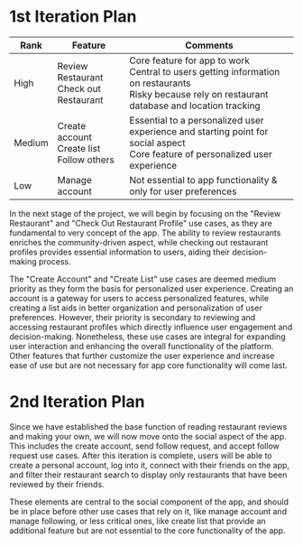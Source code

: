 # 1st Iteration Plan

| Rank   | Feature                                              | Comments                                                                                                                                                     |
|--------|------------------------------------------------------|--------------------------------------------------------------------------------------------------------------------------------------------------------------|
| High   | Review Restaurant <br/> Check out Restaurant         | Core feature for app to work <br/> Central to users getting information on restaurants <br/> Risky because rely on restaurant database and location tracking |
| Medium | Create account <br/> Create list <br/> Follow others | Essential to a personalized user experience and starting point for social aspect <br/> Core feature of personalized user experience                          |
| Low    | Manage account                                       | Not essential to app functionality & only for user preferences                                                                                               |

In the next stage of the project, we will begin by focusing on the "Review Restaurant" and 
"Check Out Restaurant Profile" use cases, as they are fundamental to very 
concept of the app. The ability to review restaurants enriches the community-driven 
aspect, while checking out restaurant profiles provides essential information to 
users, aiding their decision-making process. 

The "Create Account" and "Create List" use cases are deemed 
medium priority as they form the basis for personalized user experience. 
Creating an account is a gateway for users to access personalized features, 
while creating a list aids in better organization and personalization of user 
preferences. However, their priority is secondary to reviewing and accessing 
restaurant profiles which directly influence user engagement and decision-making.
Nonetheless, these use cases are integral for expanding user interaction and
enhancing the overall functionality of the platform. Other features that 
further customize the user experience and increase ease of use but are not 
necessary for app core functionality will come last.

# 2nd Iteration Plan

Since we have established the base function of reading restaurant reviews and making your own, 
we will now move onto the social aspect of the app. This includes the create account, send
follow request, and accept follow request use cases. After this iteration is complete, users
will be able to create a personal account, log into it, connect with their friends on the app, 
and filter their restaurant search to display only restaurants that have been reviewed by their friends.

These elements are central to the social component of the app, and should be in place before other use
cases that rely on it, like manage account and manage following, or less critical ones, like create list 
that provide an additional feature but are not essential to the core functionality of the app.
